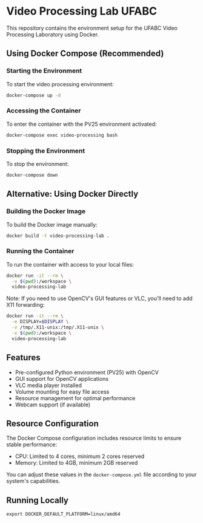 # Video Processing Lab UFABC

This repository contains the environment setup for the UFABC Video Processing Laboratory using Docker.

## Using Docker Compose (Recommended)

### Starting the Environment

To start the video processing environment:

```bash
docker-compose up -d
```

### Accessing the Container

To enter the container with the PV25 environment activated:

```bash
docker-compose exec video-processing bash
```

### Stopping the Environment

To stop the environment:

```bash
docker-compose down
```

## Alternative: Using Docker Directly

### Building the Docker Image

To build the Docker image manually:

```bash
docker build -t video-processing-lab .
```

### Running the Container

To run the container with access to your local files:

```bash
docker run -it --rm \
  -v $(pwd):/workspace \
  video-processing-lab
```

Note: If you need to use OpenCV's GUI features or VLC, you'll need to add X11 forwarding:

```bash
docker run -it --rm \
  -e DISPLAY=$DISPLAY \
  -v /tmp/.X11-unix:/tmp/.X11-unix \
  -v $(pwd):/workspace \
  video-processing-lab
```

## Features

- Pre-configured Python environment (PV25) with OpenCV
- GUI support for OpenCV applications
- VLC media player installed
- Volume mounting for easy file access
- Resource management for optimal performance
- Webcam support (if available)

## Resource Configuration

The Docker Compose configuration includes resource limits to ensure stable performance:
- CPU: Limited to 4 cores, minimum 2 cores reserved
- Memory: Limited to 4GB, minimum 2GB reserved

You can adjust these values in the `docker-compose.yml` file according to your system's capabilities.


## Running Locally 

```
export DOCKER_DEFAULT_PLATFORM=linux/amd64
```
